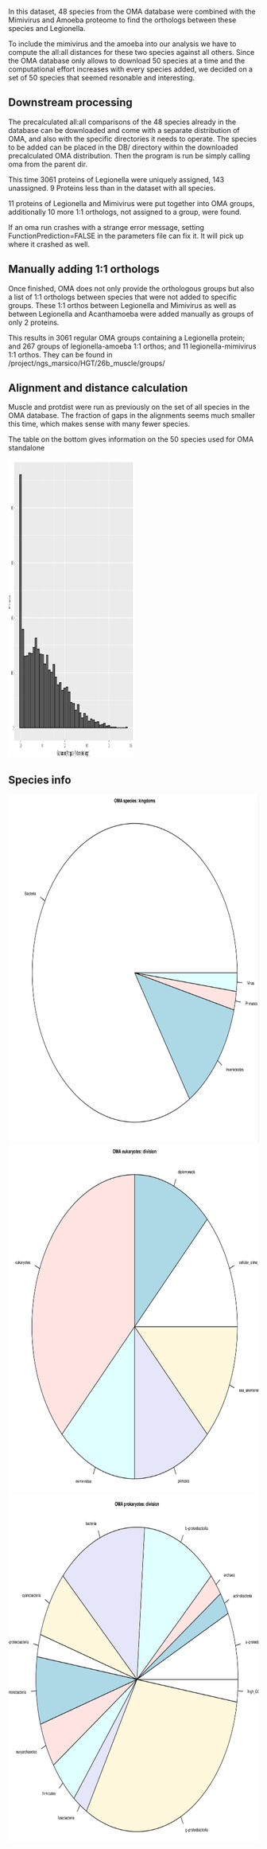 In this dataset, 48 species from the OMA database were combined with the Mimivirus and Amoeba proteome to find the orthologs between these species and Legionella.

To include the mimivirus and the amoeba into our analysis we have to compute the all:all distances for these two species against all others. Since the OMA database only allows to download 50 species at a time and the computational effort increases with every species added, we decided on a set of 50 species that seemed resonable and interesting.

## Downstream processing

The precalculated all:all comparisons of the 48 species already in the database can be downloaded and come with a separate distribution of OMA, and also with the specific directories it needs to operate. The species to be added can be placed in the DB/ directory within the downloaded precalculated OMA distribution. Then the program is run be simply calling oma from the parent dir.

This time 3061 proteins of Legionella were uniquely assigned, 143 unassigned. 9 Proteins less than in the dataset with all species.

11 proteins of Legionella and Mimivirus were put together into OMA groups, additionally 10 more 1:1 orthologs, not assigned to a group, were found.

If an oma run crashes with a strange error message, setting FunctionPrediction=FALSE in the parameters file can fix it. It will pick up where it crashed as well.

## Manually adding 1:1 orthologs

Once finished, OMA does not only provide the orthologous groups but also a list of 1:1 orthologs between species that were not added to specific groups. These 1:1 orthos between Legionella and Mimivirus as well as between Legionella and Acanthamoeba were added manually as groups of only 2 proteins.

This results in 3061 regular OMA groups containing a Legionella protein; and 267 groups of legionella-amoeba 1:1 orthos; and 11 legionella-mimivirus 1:1 orthos. They can be found in /project/ngs_marsico/HGT/26b_muscle/groups/



## Alignment and distance calculation

Muscle and protdist were run as previously on the set of all species in the OMA database. The fraction of gaps in the alignments seems much smaller this time, which makes sense with many fewer species.

The table on the bottom gives information on the 50 species used for OMA standalone

<img src="../pic/gap_fraction_50.png" width="50%" height="600" />


## Species info

<img src="../pic/pie_kingdom_50.png" width="700" height="700" />

<img src="../pic/pie_division_50.png" width="700" height="700" />

<img src="../pic/pie_division_pro_50.png" width="700" height="700" />



